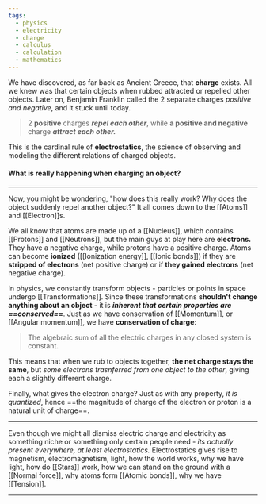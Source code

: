 ```yaml
---
tags:
  - physics
  - electricity
  - charge
  - calculus
  - calculation
  - mathematics
---
```

We have discovered, as far back as Ancient Greece, that **charge** exists. All we knew was that certain objects when rubbed attracted or repelled other objects. Later on, Benjamin Franklin called the 2 separate charges *positive and negative*, and it stuck until today. 
>
> 2 **positive** charges ***repel each other***, while **a positive and negative** charge ***attract each other.***
>

This is the cardinal rule of **electrostatics**, the science of observing and modeling the different relations of charged objects. 

#### What is really happening when charging an object?
---
Now, you might be wondering, "how does this really work? Why does the object suddenly repel another object?" It all comes down to the [[Atoms]] and [[Electron]]s.

We all know that atoms are made up of a [[Nucleus]], which contains [[Protons]] and [[Neutrons]], but the main guys at play here are **electrons.** They have a negative charge, while protons have a positive charge. Atoms can become **ionized** ([[Ionization energy]], [[Ionic bonds]]) if they are **stripped of electrons** (net positive charge) or if **they gained electrons** (net negative charge).

In physics, we constantly transform objects - particles or points in space undergo [[Transformations]]. Since these transformations **shouldn't change anything about an object** - it is ***inherent that certain properties are ==conserved==***. Just as we have conservation of [[Momentum]], or [[Angular momentum]], we have **conservation of charge**:
>
> The algebraic sum of all the electric charges in any closed system is constant.
>

This means that when we rub to objects together, **the net charge stays the same**, but *some electrons trasnferred from one object to the other*, giving each a slightly different charge.

Finally, what gives the electron charge? Just as with any property, *it is quantized*, hence ==the magnitude of charge of the electron or proton is a natural unit of charge==. 

---

Even though we might all dismiss electric charge and electricity as something niche or something only certain people need - *its actually present everywhere, at least electrostatics.* Electrostatics gives rise to magnetism, electromagnetism, light, how the world works, why we have light, how do [[Stars]] work, how we can stand on the ground with a [[Normal force]], why atoms form [[Atomic bonds]], why we have [[Tension]]. 

---
